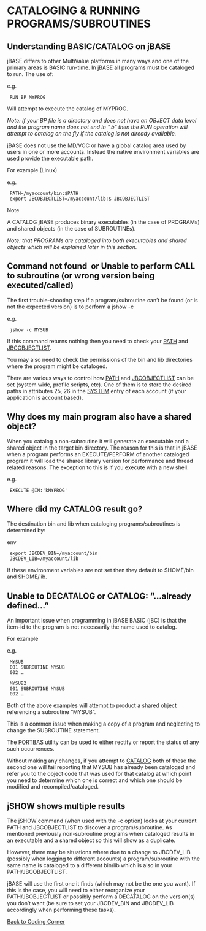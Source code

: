 # CATALOGING & RUNNING PROGRAMS/SUBROUTINES

<PageHeader />

## Understanding BASIC/CATALOG on jBASE

jBASE differs to other MultiValue platforms in many ways and one of the primary areas is BASIC run-time. In jBASE all programs must be cataloged to run. The use of:

e.g.

```
 RUN BP MYPROG
```

Will attempt to execute the catalog of MYPROG.

*Note: if your BP file is a directory and does not have an OBJECT data level and the program name does not end in “.b” then the RUN operation will attempt to catalog on the fly if the catalog is not already available.*

jBASE does not use the MD/VOC or have a global catalog area used by users in one or more accounts. Instead the native environment variables are used provide the executable path.

For example (Linux)

e.g.

```
 PATH=/myaccount/bin:$PATH
 export JBCOBJECTLIST=/myaccount/lib:$ JBCOBJECTLIST
```

Note

A CATALOG jBASE produces binary executables (in the case of PROGRAMs) and shared objects (in the case of SUBROUTINEs).

*Note: that PROGRAMs are cataloged into both executables and shared objects which will be explained later in this section.*

## Command not found  or Unable to perform CALL to subroutine (or wrong version being executed/called)

The first trouble-shooting step if a program/subroutine can’t be found (or is not the expected version) is to perform a jshow -c

e.g.

```
 jshow -c MYSUB
```

If this command returns nothing then you need to check your [PATH](../../environment-variables/path/README.md) and [JBCOBJECTLIST](../../environment-variables/jbcobjectlist/README.md).

You may also need to check the permissions of the bin and lib directories where the program might be cataloged.

There are various ways to control how [PATH](../../environment-variables/path/README.md) and [JBCOBJECTLIST](../../environment-variables/jbcobjectlist/README.md) can be set (system wide, profile scripts, etc). One of them is to store the desired paths in attributes 25, 26 in the [SYSTEM](../../environment-variables/system-file/README.md) entry of each account (if your application is account based).

## Why does my main program also have a shared object?

When you catalog a non-subroutine it will generate an executable and a shared object in the target bin directory. The reason for this is that in jBASE when a program performs an EXECUTE/PERFORM of another cataloged program it will load the shared library version for performance and thread related reasons. The exception to this is if you execute with a new shell:

e.g.

```
 EXECUTE @IM:'kMYPROG'
```

## Where did my CATALOG result go?

The destination bin and lib when cataloging programs/subroutines is determined by:

env

```
 export JBCDEV_BIN=/myaccount/bin
 JBCDEV_LIB=/myaccount/lib
```

If these environment variables are not set then they default to $HOME/bin and $HOME/lib.

## Unable to DECATALOG or CATALOG: “…already defined…”

An important issue when programming in jBASE BASIC (jBC) is that the item-id to the program is not necessarily the name used to catalog.

For example

e.g.

```
 MYSUB
 001 SUBROUTINE MYSUB
 002 …
```

```
 MYSUB2
 001 SUBROUTINE MYSUB
 002 …
```

Both of the above examples will attempt to product a shared object referencing a subroutine “MYSUB”.

This is a common issue when making a copy of a program and neglecting to change the SUBROUTINE statement.

The [PORTBAS](../../migration-station/articles/portbas/README.md) utility can be used to either rectify or report the status of any such occurrences.

Without making any changes, if you attempt to [CATALOG](../../jbase-basic-(jbc)/catalog/README.md) both of these the second one will fail reporting that MYSUB has already been cataloged and refer you to the object code that was used for that catalog at which point you need to determine which one is correct and which one should be modified and recompiled/cataloged.

## jSHOW shows multiple results

The jSHOW command (when used with the -c option) looks at your current PATH and JBCOBJECTLIST to discover a program/subroutine. As mentioned previously non-subroutine programs when cataloged results in an executable and a shared object so this will show as a duplicate.

However, there may be situations where due to a change to JBCDEV\_LIB (possibly when logging to different accounts) a program/subroutine with the same name is cataloged to a different bin/lib which is also in your PATH/JBCOBJECTLIST.

jBASE will use the first one it finds (which may not be the one you want). If this is the case, you will need to either reorganize your PATH/JBOBJECTLIST or possibly perform a DECATALOG on the version(s) you don’t want (be sure to set your JBCDEV\_BIN and JBCDEV\_LIB accordingly when performing these tasks).

[Back to Coding Corner](./../README.md)

<PageFooter />
